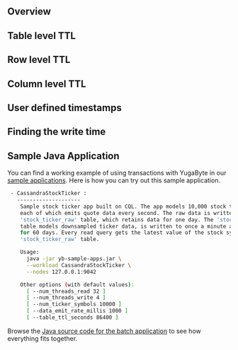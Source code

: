 
## Overview

## Table level TTL

## Row level TTL

## Column level TTL

## User defined timestamps

## Finding the write time

## Sample Java Application

You can find a working example of using transactions with YugaByte in our [sample applications](/quick-start/run-sample-apps/). Here is how you can try out this sample application.

```sh
 - CassandraStockTicker :
   --------------------
    Sample stock ticker app built on CQL. The app models 10,000 stock tickers
    each of which emits quote data every second. The raw data is written into the
    'stock_ticker_raw' table, which retains data for one day. The 'stock_ticker_1min'
    table models downsampled ticker data, is written to once a minute and retains data
    for 60 days. Every read query gets the latest value of the stock symbol from the
    'stock_ticker_raw' table.

    Usage:
      java -jar yb-sample-apps.jar \
      --workload CassandraStockTicker \
      --nodes 127.0.0.1:9042

    Other options (with default values):
      [ --num_threads_read 32 ]
      [ --num_threads_write 4 ]
      [ --num_ticker_symbols 10000 ]
      [ --data_emit_rate_millis 1000 ]
      [ --table_ttl_seconds 86400 ]
```


Browse the [Java source code for the batch application](https://github.com/YugaByte/yugabyte-db/blob/master/java/yb-loadtester/src/main/java/com/yugabyte/sample/apps/CassandraStockTicker.java) to see how everything fits together.
